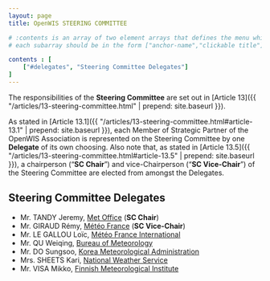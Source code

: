 ```yaml
---
layout: page
title: OpenWIS STEERING COMMITTEE

# :contents is an array of two element arrays that defines the menu which appears in the masthead
# each subarray should be in the form ["anchor-name","clickable title"]

contents : [
    ["#delegates", "Steering Committee Delegates"]
]
---
```


The responsibilities of the **Steering Committee** are set out in [Article 13]({{ "/articles/13-steering-committee.html" | prepend: site.baseurl }}).

As stated in [Article 13.1]({{ "/articles/13-steering-committee.html#article-13.1" | prepend: site.baseurl }}), each Member of Strategic Partner of the OpenWIS Association is represented on the Steering Committee by one **Delegate** of its own choosing. Also note that, as stated in [Article 13.5]({{ "/articles/13-steering-committee.html#article-13.5" | prepend: site.baseurl }}), a chairperson (“**SC Chair**”) and vice-Chairperson (“**SC Vice-Chair**”) of the Steering Committee are elected from amongst the Delegates.

<h2 id="delegates">Steering Committee Delegates</h2>

* Mr. TANDY Jeremy, [Met Office](http://www.metoffice.gov.uk/) (**SC Chair**)
* Mr. GIRAUD Rémy, [Météo France](http://meteo.fr/) (**SC Vice-Chair**)
* Mr. LE GALLOU Loïc, [Météo France International](http://www.mfi.fr)
* Mr. QU Weiqing, [Bureau of Meteorology](http://www.bom.gov.au/)
* Mr. DO Sungsoo, [Korea Meteorological Administration](http://www.kma.go.kr/)
* Mrs. SHEETS Kari, [National Weather Service](http://www.weather.gov/)
* Mr. VISA Mikko, [Finnish Meteorological Institute](http://www.fmi.fi/)

